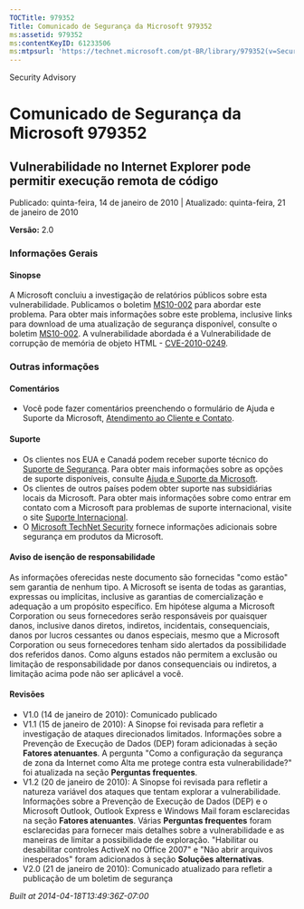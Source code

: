```yaml
---
TOCTitle: 979352
Title: Comunicado de Segurança da Microsoft 979352
ms:assetid: 979352
ms:contentKeyID: 61233506
ms:mtpsurl: 'https://technet.microsoft.com/pt-BR/library/979352(v=Security.10)'
---
```


Security Advisory

Comunicado de Segurança da Microsoft 979352
===========================================

Vulnerabilidade no Internet Explorer pode permitir execução remota de código
----------------------------------------------------------------------------

Publicado: quinta-feira, 14 de janeiro de 2010 | Atualizado: quinta-feira, 21 de janeiro de 2010

**Versão:** 2.0

### Informações Gerais

#### Sinopse

A Microsoft concluiu a investigação de relatórios públicos sobre esta vulnerabilidade. Publicamos o boletim [MS10-002](http://technet.microsoft.com/security/bulletin/ms10-002) para abordar este problema. Para obter mais informações sobre este problema, inclusive links para download de uma atualização de segurança disponível, consulte o boletim [MS10-002](http://technet.microsoft.com/security/bulletin/ms10-002). A vulnerabilidade abordada é a Vulnerabilidade de corrupção de memória de objeto HTML - [CVE-2010-0249](http://www.cve.mitre.org/cgi-bin/cvename.cgi?name=cve-2010-0249).

### Outras informações

#### Comentários

-   Você pode fazer comentários preenchendo o formulário de Ajuda e Suporte da Microsoft, [Atendimento ao Cliente e Contato](https://support.microsoft.com/common/survey.aspx?scid=sw;en;1257&amp;showpage=1&amp;ws=technet&amp;sd=tech).

#### Suporte

-   Os clientes nos EUA e Canadá podem receber suporte técnico do [Suporte de Segurança](http://go.microsoft.com/fwlink/?linkid=21131). Para obter mais informações sobre as opções de suporte disponíveis, consulte [Ajuda e Suporte da Microsoft](http://support.microsoft.com/).
-   Os clientes de outros países podem obter suporte nas subsidiárias locais da Microsoft. Para obter mais informações sobre como entrar em contato com a Microsoft para problemas de suporte internacional, visite o site [Suporte Internacional](http://go.microsoft.com/fwlink/?linkid=21155).
-   O [Microsoft TechNet Security](http://go.microsoft.com/fwlink/?linkid=21132) fornece informações adicionais sobre segurança em produtos da Microsoft.

#### Aviso de isenção de responsabilidade

As informações oferecidas neste documento são fornecidas "como estão" sem garantia de nenhum tipo. A Microsoft se isenta de todas as garantias, expressas ou implícitas, inclusive as garantias de comercialização e adequação a um propósito específico. Em hipótese alguma a Microsoft Corporation ou seus fornecedores serão responsáveis por quaisquer danos, inclusive danos diretos, indiretos, incidentais, consequenciais, danos por lucros cessantes ou danos especiais, mesmo que a Microsoft Corporation ou seus fornecedores tenham sido alertados da possibilidade dos referidos danos. Como alguns estados não permitem a exclusão ou limitação de responsabilidade por danos consequenciais ou indiretos, a limitação acima pode não ser aplicável a você.

#### Revisões

-   V1.0 (14 de janeiro de 2010): Comunicado publicado
-   V1.1 (15 de janeiro de 2010): A Sinopse foi revisada para refletir a investigação de ataques direcionados limitados. Informações sobre a Prevenção de Execução de Dados (DEP) foram adicionadas à seção **Fatores atenuantes**. A pergunta "Como a configuração da segurança de zona da Internet como Alta me protege contra esta vulnerabilidade?" foi atualizada na seção **Perguntas frequentes**.
-   V1.2 (20 de janeiro de 2010): A Sinopse foi revisada para refletir a natureza variável dos ataques que tentam explorar a vulnerabilidade. Informações sobre a Prevenção de Execução de Dados (DEP) e o Microsoft Outlook, Outlook Express e Windows Mail foram esclarecidas na seção **Fatores atenuantes**. Várias **Perguntas frequentes** foram esclarecidas para fornecer mais detalhes sobre a vulnerabilidade e as maneiras de limitar a possibilidade de exploração. "Habilitar ou desabilitar controles ActiveX no Office 2007" e "Não abrir arquivos inesperados" foram adicionados à seção **Soluções alternativas**.
-   V2.0 (21 de janeiro de 2010): Comunicado atualizado para refletir a publicação de um boletim de segurança

*Built at 2014-04-18T13:49:36Z-07:00*
